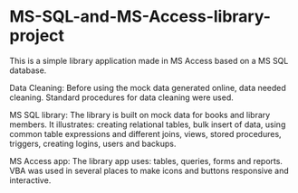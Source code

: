 # MS-SQL-and-MS-Access-library-project
This is a simple library application made in MS Access based on a MS SQL database.

Data Cleaning:
Before using the mock data generated online, data needed cleaning. Standard procedures for data cleaning were used.

MS SQL library:
The library is built on mock data for books and library members. It illustrates: creating relational tables, bulk insert of data, using common table expressions and different joins, views, stored procedures, triggers, creating logins, users and backups.

MS Access app:
The library app uses: tables, queries, forms and reports. VBA was used in several places to make icons and buttons responsive and interactive.

